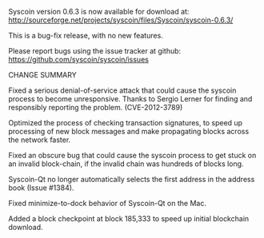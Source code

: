 ﻿Syscoin version 0.6.3 is now available for download at:
  http://sourceforge.net/projects/syscoin/files/Syscoin/syscoin-0.6.3/

This is a bug-fix release, with no new features.

Please report bugs using the issue tracker at github:
  https://github.com/syscoin/syscoin/issues

CHANGE SUMMARY

Fixed a serious denial-of-service attack that could cause the
syscoin process to become unresponsive. Thanks to Sergio Lerner
for finding and responsibly reporting the problem. (CVE-2012-3789)

Optimized the process of checking transaction signatures, to
speed up processing of new block messages and make propagating
blocks across the network faster.

Fixed an obscure bug that could cause the syscoin process to get
stuck on an invalid block-chain, if the invalid chain was
hundreds of blocks long.

Syscoin-Qt no longer automatically selects the first address
in the address book (Issue #1384).

Fixed minimize-to-dock behavior of Syscoin-Qt on the Mac.

Added a block checkpoint at block 185,333 to speed up initial
blockchain download.
